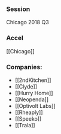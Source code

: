 
### Session
Chicago 2018 Q3

### Accel
[[Chicago]]

### Companies:
- [[2ndKitchen]]
- [[Clyde]]
- [[Hurry Home]]
- [[Neopenda]]
- [[Optivolt Labs]]
- [[Rheaply]]
- [[Speeko]]
- [[Trala]]


